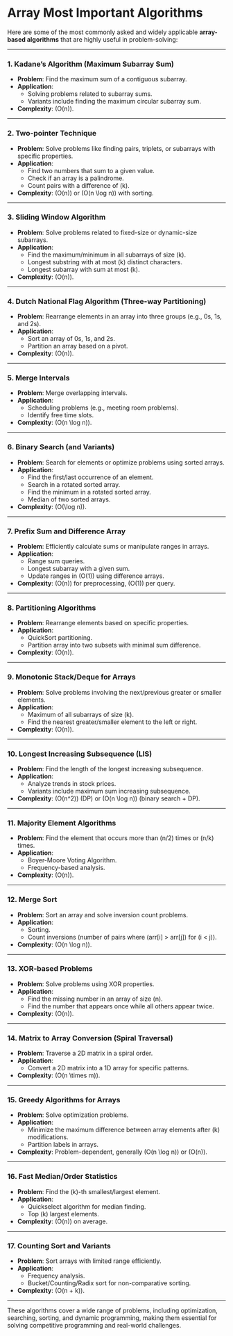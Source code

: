 # Array Most Important Algorithms

Here are some of the most commonly asked and widely applicable **array-based algorithms** that are highly useful in problem-solving:

---

### **1. Kadane’s Algorithm (Maximum Subarray Sum)**

- **Problem**: Find the maximum sum of a contiguous subarray.
- **Application**:
    - Solving problems related to subarray sums.
    - Variants include finding the maximum circular subarray sum.
- **Complexity**: \(O(n)\).

---

### **2. Two-pointer Technique**

- **Problem**: Solve problems like finding pairs, triplets, or subarrays with specific properties.
- **Application**:
    - Find two numbers that sum to a given value.
    - Check if an array is a palindrome.
    - Count pairs with a difference of \(k\).
- **Complexity**: \(O(n)\) or \(O(n \log n)\) with sorting.

---

### **3. Sliding Window Algorithm**

- **Problem**: Solve problems related to fixed-size or dynamic-size subarrays.
- **Application**:
    - Find the maximum/minimum in all subarrays of size \(k\).
    - Longest substring with at most \(k\) distinct characters.
    - Longest subarray with sum at most \(k\).
- **Complexity**: \(O(n)\).

---

### **4. Dutch National Flag Algorithm (Three-way Partitioning)**

- **Problem**: Rearrange elements in an array into three groups (e.g., 0s, 1s, and 2s).
- **Application**:
    - Sort an array of 0s, 1s, and 2s.
    - Partition an array based on a pivot.
- **Complexity**: \(O(n)\).

---

### **5. Merge Intervals**

- **Problem**: Merge overlapping intervals.
- **Application**:
    - Scheduling problems (e.g., meeting room problems).
    - Identify free time slots.
- **Complexity**: \(O(n \log n)\).

---

### **6. Binary Search (and Variants)**

- **Problem**: Search for elements or optimize problems using sorted arrays.
- **Application**:
    - Find the first/last occurrence of an element.
    - Search in a rotated sorted array.
    - Find the minimum in a rotated sorted array.
    - Median of two sorted arrays.
- **Complexity**: \(O(\log n)\).

---

### **7. Prefix Sum and Difference Array**

- **Problem**: Efficiently calculate sums or manipulate ranges in arrays.
- **Application**:
    - Range sum queries.
    - Longest subarray with a given sum.
    - Update ranges in \(O(1)\) using difference arrays.
- **Complexity**: \(O(n)\) for preprocessing, \(O(1)\) per query.

---

### **8. Partitioning Algorithms**

- **Problem**: Rearrange elements based on specific properties.
- **Application**:
    - QuickSort partitioning.
    - Partition array into two subsets with minimal sum difference.
- **Complexity**: \(O(n)\).

---

### **9. Monotonic Stack/Deque for Arrays**

- **Problem**: Solve problems involving the next/previous greater or smaller elements.
- **Application**:
    - Maximum of all subarrays of size \(k\).
    - Find the nearest greater/smaller element to the left or right.
- **Complexity**: \(O(n)\).

---

### **10. Longest Increasing Subsequence (LIS)**

- **Problem**: Find the length of the longest increasing subsequence.
- **Application**:
    - Analyze trends in stock prices.
    - Variants include maximum sum increasing subsequence.
- **Complexity**: \(O(n^2)\) (DP) or \(O(n \log n)\) (binary search + DP).

---

### **11. Majority Element Algorithms**

- **Problem**: Find the element that occurs more than \(n/2\) times or \(n/k\) times.
- **Application**:
    - Boyer-Moore Voting Algorithm.
    - Frequency-based analysis.
- **Complexity**: \(O(n)\).

---

### **12. Merge Sort**

- **Problem**: Sort an array and solve inversion count problems.
- **Application**:
    - Sorting.
    - Count inversions (number of pairs where \(arr[i] > arr[j]\) for \(i < j\)).
- **Complexity**: \(O(n \log n)\).

---

### **13. XOR-based Problems**

- **Problem**: Solve problems using XOR properties.
- **Application**:
    - Find the missing number in an array of size \(n\).
    - Find the number that appears once while all others appear twice.
- **Complexity**: \(O(n)\).

---

### **14. Matrix to Array Conversion (Spiral Traversal)**

- **Problem**: Traverse a 2D matrix in a spiral order.
- **Application**:
    - Convert a 2D matrix into a 1D array for specific patterns.
- **Complexity**: \(O(n \times m)\).

---

### **15. Greedy Algorithms for Arrays**

- **Problem**: Solve optimization problems.
- **Application**:
    - Minimize the maximum difference between array elements after \(k\) modifications.
    - Partition labels in arrays.
- **Complexity**: Problem-dependent, generally \(O(n \log n)\) or \(O(n)\).

---

### **16. Fast Median/Order Statistics**

- **Problem**: Find the \(k\)-th smallest/largest element.
- **Application**:
    - Quickselect algorithm for median finding.
    - Top \(k\) largest elements.
- **Complexity**: \(O(n)\) on average.

---

### **17. Counting Sort and Variants**

- **Problem**: Sort arrays with limited range efficiently.
- **Application**:
    - Frequency analysis.
    - Bucket/Counting/Radix sort for non-comparative sorting.
- **Complexity**: \(O(n + k)\).

---

These algorithms cover a wide range of problems, including optimization, searching, sorting, and dynamic programming, making them essential for solving competitive programming and real-world challenges.